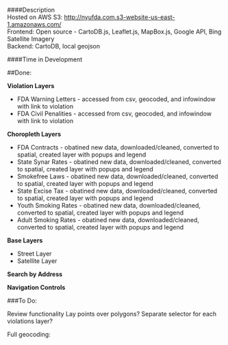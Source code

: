 
####Description  
Hosted on AWS S3: http://nyufda.com.s3-website-us-east-1.amazonaws.com/  
Frontend: Open source - CartoDB.js, Leaflet.js, MapBox.js, Google API, Bing Satellite Imagery  
Backend: CartoDB, local geojson   

####Time in Development


##Done:

**Violation Layers**  
- FDA Warning Letters - accessed from csv, geocoded, and infowindow with link to violation
- FDA Civil Penalities - accessed from csv, geocoded, and infowindow with link to violation

**Choropleth Layers**  
- FDA Contracts - obatined new data, downloaded/cleaned, converted to spatial, created layer with popups and legend
- State Synar Rates - obatined new data, downloaded/cleaned, converted to spatial, created layer with popups and legend
- Smokefree Laws - obatined new data, downloaded/cleaned, converted to spatial, created layer with popups and legend
- State Excise Tax - obatined new data, downloaded/cleaned, converted to spatial, created layer with popups and legend
- Youth Smoking Rates - obatined new data, downloaded/cleaned, converted to spatial, created layer with popups and legend
- Adult Smoking Rates - obatined new data, downloaded/cleaned, converted to spatial, created layer with popups and legend  

**Base Layers**
- Street Layer
- Satellite Layer

**Search by Address**

**Navigation Controls**

###To Do:

Review functionality
Lay points over polygons?
Separate selector for each violations layer?

Full geocoding:
